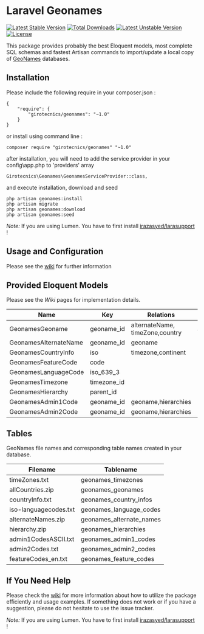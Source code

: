 # Laravel Geonames

[![Latest Stable Version](https://poser.pugx.org/girotecnics/geonames/v/stable)](https://packagist.org/packages/girotecnics/geonames)
[![Total Downloads](https://poser.pugx.org/girotecnics/geonames/downloads)](https://packagist.org/packages/girotecnics/geonames)
[![Latest Unstable Version](https://poser.pugx.org/girotecnics/geonames/v/unstable)](https://packagist.org/packages/girotecnics/geonames)
[![License](https://poser.pugx.org/girotecnics/geonames/license)](https://packagist.org/packages/girotecnics/geonames)

This package provides probably the best Eloquent models, most complete SQL schemas and fastest Artisan commands to import/update a local copy of [GeoNames](http://www.geonames.org/) databases.

## Installation

Please include the following require in your composer.json :

	{
	    "require": {
	        "girotecnics/geonames": "~1.0"
	    }
	}

or install using command line :

	composer require "girotecnics/geonames" "~1.0"

after installation, you will need to add the service provider in your config\app.php to 'providers' array

	Girotecnics\Geonames\GeonamesServiceProvider::class,

and execute installation, download and seed

    php artisan geonames:install
	php artisan migrate
	php artisan geonames:download
	php artisan geonames:seed


*Note:* If you are using Lumen. You have to first install [irazasyed/larasupport](https://github.com/irazasyed/larasupport) !

## Usage and Configuration

Please see the [wiki](https://github.com/yurtesen/geonames/wiki) for further information

## Provided Eloquent Models

Please see the *Wiki* pages for implementation details.

| Name                | Key       |Relations                                  | Scopes                 |
|---------------------|-----------|-------------------------------------------|------------------------|
|GeonamesGeoname      |geoname_id |alternateName, timeZone,country            |admin1,city,countryInfo |
|GeonamesAlternateName|geoname_id |geoname                                    |                        |
|GeonamesCountryInfo  |iso        |timezone,continent                         |                        |
|GeonamesFeatureCode  |code       |                                           |                        |
|GeonamesLanguageCode |iso_639_3  |                                           |                        |
|GeonamesTimezone     |timezone_id|                                           |                        |
|GeonamesHierarchy    |parent_id  |                                           |                        |
|GeonamesAdmin1Code   |geoname_id |geoname,hierarchies                        |                        |
|GeonamesAdmin2Code   |geoname_id |geoname,hierarchies                        |                        |

## Tables
GeoNames file names and corresponding table names created in your database.

|Filename             |Tablename                |
|---------------------|-------------------------|
|timeZones.txt        |geonames_timezones       |
|allCountries.zip     |geonames_geonames        |
|countryInfo.txt      |geonames_country_infos   |
|iso-languagecodes.txt|geonames_language_codes  |
|alternateNames.zip   |geonames_alternate_names |
|hierarchy.zip        |geonames_hierarchies     |
|admin1CodesASCII.txt |geonames_admin1_codes    |
|admin2Codes.txt      |geonames_admin2_codes    |
|featureCodes_en.txt  |geonames_feature_codes   |

## If You Need Help
Please check the [wiki](https://github.com/yurtesen/geonames/wiki) for more information about how to utilize the package efficiently and usage examples. If something does not work or if you have a suggestion, please do not hesitate to use the issue tracker.

*Note:* If you are using Lumen. You have to first install [irazasyed/larasupport](https://github.com/irazasyed/larasupport) !

